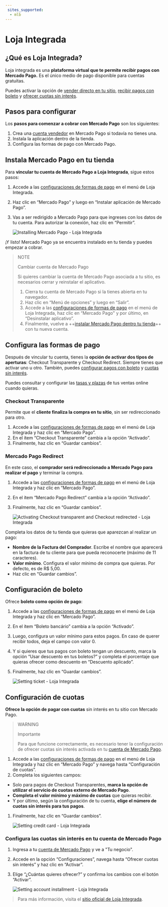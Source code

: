 ```yaml
---
 sites_supported:
  - mlb
---
```


# Loja Integrada

## ¿Qué es Loja Integrada?

Loja integrada es una **plataforma virtual que te permite recibir pagos con Mercado Pago.** Es el único medio de pago disponible para cuentas gratuitas. 

Puedes activar la opción de [vender directo en tu sitio](https://www.mercadopago.com.br/developers/es/plugins_sdks/plugins/unofficial/lojaintegrada#bookmark_configura-las-formas-de-pago), [recibir pagos con boleto](https://www.mercadopago.com.br/developers/es/plugins_sdks/plugins/unofficial/lojaintegrada#bookmark_configuración-de-boleto) y [ofrecer cuotas sin interés](https://www.mercadopago.com.br/developers/es/plugins_sdks/plugins/unofficial/lojaintegrada#bookmark_configuración-de-cuotas).

## Pasos para configurar

Los **pasos para comenzar a cobrar con Mercado Pago** son los siguientes:

1. Crea una [cuenta vendedor](https://www.mercadopago.com.br/activities) en Mercado Pago si todavía no tienes una.
1. Instala la aplicación dentro de la tienda.
1. Configura las formas de pago con Mercado Pago.

## Instala Mercado Pago en tu tienda

Para **vincular tu cuenta de Mercado Pago a Loja Integrada**, sigue estos pasos:

1. Accede a las [configuraciones de formas de pago](https://app.lojaintegrada.com.br/painel/configuracao/pagamento/listar) en el menú de Loja Integrada.
1. Haz clic en “Mercado Pago” y luego en “Instalar aplicación de Mercado Pago”.
1. Vas a ser redirigido a Mercado Pago para que ingreses con los datos de tu cuenta. Para autorizar la conexión, haz clic en “Permitir”.


    ![Installing Mercado Pago - Loja Integrada](/images/lojaintegrada/lojaintegrada-connect-1.gif)

¡Y listo! Mercado Pago ya se encuentra instalado en tu tienda y puedes empezar a cobrar.


> NOTE
>
> Cambiar cuenta de Mercado Pago
>
> Si quieres cambiar la cuenta de Mercado Pago asociada a tu sitio, es necesarios cerrar y reinstalar el aplicativo.
> 1. Cierra tu cuenta de Mercado Pago si la tienes abierta en tu navegador.
> 1. Haz clic en “Menú de opciones” y luego en “Salir”.
> 1. Accede a las [configuraciones de formas de pago](https://app.lojaintegrada.com.br/painel/configuracao/pagamento/listar) en el menú de Loja Integrada, haz clic en “Mercado Pago" y por último, en “Desinstalar aplicativo”.
> 1. Finalmente, vuelve a ++[instalar Mercado Pago dentro tu tienda](https://www.mercadopago.com.br/developers/es/plugins_sdks/plugins/unofficial/lojaintegrada#bookmark_instala-Mercado-Pago-en-tu-tienda)++ con tu nueva cuenta.

## Configura las formas de pago

Después de vincular tu cuenta, tienes la **opción de activar dos tipos de aperturas**: Checkout Transparente y Checkout Redirect. Siempre tienes que activar uno u otro. También, puedes [configurar pagos con boleto](https://www.mercadopago.com.br/developers/es/plugins_sdks/plugins/unofficial/lojaintegrada#bookmark_configuración-de-boleto) y [cuotas sin interés](https://www.mercadopago.com.br/developers/es/plugins_sdks/plugins/unofficial/lojaintegrada#bookmark_configuración-de-cuotas).

Puedes consultar y configurar las [tasas y plazas](https://www.mercadopago.com.br/settings/release-options) de tus ventas online cuando quieras.

### Checkout Transparente

Permite que el **cliente finaliza la compra en tu sitio**, sin ser redireccionado para otro.

1. Accede a las [configuraciones de formas de pago](https://app.lojaintegrada.com.br/painel/configuracao/pagamento/listar) en el menú de Loja Integrada y haz clic en “Mercado Pago”.
1. En el ítem “Checkout Transparente” cambia a la opción “Activado”.
1. Finalmente, haz clic en “Guardar cambios”.

### Mercado Pago Redirect

En este caso, el **comprador será redireccionado a Mercado Pago para realizar el pago** y terminar la compra.

1. Accede a las [configuraciones de formas de pago](https://app.lojaintegrada.com.br/painel/configuracao/pagamento/listar) en el menú de Loja Integrada y haz clic en “Mercado Pago”.
1. En el ítem “Mercado Pago Redirect” cambia a la opción “Activado”.
1. Finalmente, haz clic en “Guardar cambios”.


    ![Activating Checkout transparent and Checkout redirected - Loja Integrada](/images/lojaintegrada/lojaintegrada-checkout-1.gif)

Completa los datos de tu tienda que quieras que aparezcan al realizar un pago:

- **Nombre de la Factura del Comprador**. Escribe el nombre que aparecerá en la factura de tu cliente para que pueda reconocerte (máximo de 11 caracteres).
- **Valor mínimo**. Configura el valor mínimo de compra que quieras. Por defecto, es de R$ 5,00.
- Haz clic en “Guardar cambios”.

## Configuración de boleto

Ofrece **boleto como opción de pago**:

1. Accede a las [configuraciones de formas de pago](https://app.lojaintegrada.com.br/painel/configuracao/pagamento/listar) en el menú de Loja Integrada y haz clic en “Mercado Pago”.
1. En el ítem “Boleto bancário” cambia a la opción “Activado”.
1. Luego, configura un valor mínimo para estos pagos. En caso de querer recibir todos, deja el campo con valor 0.
1. Y si quieres que tus pagos con boleto tengan un descuento, marca la opción “Usar descuento en tus boletos?” y completa el porcentaje que quieras ofrecer como descuento en “Descuento aplicado”.
1. Finalmente, haz clic en “Guardar cambios”.


    ![Setting ticket - Loja Integrada](/images/lojaintegrada/lojaintegrada-ticket-1.gif)

## Configuración de cuotas

**Ofrece la opción de pagar con cuotas** sin interés en tu sitio con Mercado Pago.

> WARNING
>
> Importante
>
> Para que funcione correctamente, es necesario tener la configuración de ofrecer cuotas sin interés activada en tu [cuenta de Mercado Pago](ttps://www.mercadopago.com.br/developers/es/plugins_sdks/plugins/unofficial/lojaintegrada#bookmark_configura-las-cuotas-sin-interés-en-tu-cuenta-de-Mercado-Pago).

1. Accede a las [configuraciones de formas de pago](https://app.lojaintegrada.com.br/painel/configuracao/pagamento/listar) en el menú de Loja Integrada y haz clic en “Mercado Pago” y navega hasta “Configuración de cuotas”.
1. Completa los siguientes campos:
  - Solo para pagos de Checkout Transparentes, **marca la opción de utilizar el servicio de cuotas externo de Mercado Pago**.
  - **Completa el valor mínimo y máximo de cuotas** que quieras recibir.
  - Y por último, según la configuración de tu cuenta, **elige el número de cuotas sin interés para tus pagos**.
1. Finalmente, haz clic en “Guardar cambios”.


    ![Setting credit card - Loja Integrada](/images/lojaintegrada/lojaintegrada-credit-card-1.gif)

### Configura las cuotas sin interés en tu cuenta de Mercado Pago

1. Ingresa a tu [cuenta de Mercado Pago](https://www.mercadopago.com.br/business) y ve a "Tu negocio".
1. Accede en la opción “Configuraciones”, navega hasta “Ofrecer cuotas sin interés” y haz clic en “Activar”.
1. Elige “¿Cuántas quieres ofrecer?” y confirma los cambios con el botón “Activar”.


    ![Setting account installment - Loja Integrada](/images/lojaintegrada/lojaintegrada-account-installment-1.gif)

> Para más información, visita el [sitio oficial de Loja Integrada](https://lojaintegrada.com.br/).
